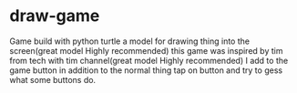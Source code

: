 # draw-game
Game build with python turtle a model for drawing thing into the screen(great model Highly recommended)
this game was inspired by tim from tech with tim channel(great model Highly recommended)
I add to the game button in addition to the normal thing tap on button and try to gess what some buttons do.

